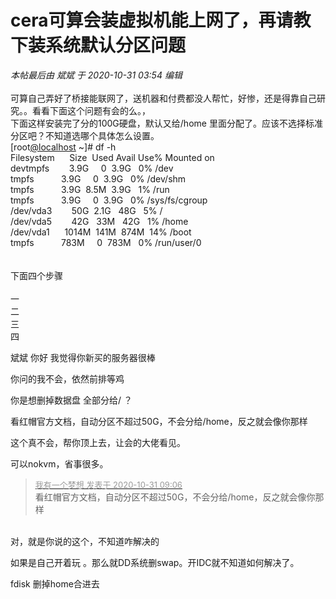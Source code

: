 # cera可算会装虚拟机能上网了，再请教下装系统默认分区问题


<i class="pstatus"> 本帖最后由 斌斌 于 2020-10-31 03:54 编辑 </i><br />
<br />
可算自己弄好了桥接能联网了，送机器和付费都没人帮忙，好惨，还是得靠自己研究。。看看下面这个问题有会的么。，<br />
下面这样安装完了分的100G硬盘，默认又给/home 里面分配了。应该不选择标准分区吧？不知道选哪个具体怎么设置。<br />
[root<a href="https://www.hostloc.com/home.php?mod=space&amp;uid=22998" target="_blank">@localhost</a> ~]# df -h<br />
Filesystem&nbsp; &nbsp;&nbsp; &nbsp;Size&nbsp;&nbsp;Used Avail Use% Mounted on<br />
devtmpfs&nbsp; &nbsp;&nbsp; &nbsp;&nbsp;&nbsp;3.9G&nbsp; &nbsp;&nbsp;&nbsp;0&nbsp;&nbsp;3.9G&nbsp; &nbsp;0% /dev<br />
tmpfs&nbsp; &nbsp;&nbsp; &nbsp;&nbsp; &nbsp;&nbsp;&nbsp;3.9G&nbsp; &nbsp;&nbsp;&nbsp;0&nbsp;&nbsp;3.9G&nbsp; &nbsp;0% /dev/shm<br />
tmpfs&nbsp; &nbsp;&nbsp; &nbsp;&nbsp; &nbsp;&nbsp;&nbsp;3.9G&nbsp;&nbsp;8.5M&nbsp;&nbsp;3.9G&nbsp; &nbsp;1% /run<br />
tmpfs&nbsp; &nbsp;&nbsp; &nbsp;&nbsp; &nbsp;&nbsp;&nbsp;3.9G&nbsp; &nbsp;&nbsp;&nbsp;0&nbsp;&nbsp;3.9G&nbsp; &nbsp;0% /sys/fs/cgroup<br />
/dev/vda3&nbsp; &nbsp;&nbsp; &nbsp;&nbsp;&nbsp;50G&nbsp;&nbsp;2.1G&nbsp; &nbsp;48G&nbsp; &nbsp;5% /<br />
/dev/vda5&nbsp; &nbsp;&nbsp; &nbsp;&nbsp;&nbsp;42G&nbsp; &nbsp;33M&nbsp; &nbsp;42G&nbsp; &nbsp;1% /home<br />
/dev/vda1&nbsp; &nbsp;&nbsp; &nbsp;1014M&nbsp;&nbsp;141M&nbsp;&nbsp;874M&nbsp;&nbsp;14% /boot<br />
tmpfs&nbsp; &nbsp;&nbsp; &nbsp;&nbsp; &nbsp;&nbsp;&nbsp;783M&nbsp; &nbsp;&nbsp;&nbsp;0&nbsp;&nbsp;783M&nbsp; &nbsp;0% /run/user/0<br />
<br />
<br />
下面四个步骤<br />
<br />
一<br />
<img id="aimg_S0oHJ" onclick="zoom(this, this.src, 0, 0, 0)" class="zoom" src="https://s1.ax1x.com/2020/10/31/BNqnw8.png" onmouseover="img_onmouseoverfunc(this)" onload="thumbImg(this)" border="0" alt="" /><br />
二<br />
<img id="aimg_yGxWW" onclick="zoom(this, this.src, 0, 0, 0)" class="zoom" src="https://s1.ax1x.com/2020/10/31/BNquTS.png" onmouseover="img_onmouseoverfunc(this)" onload="thumbImg(this)" border="0" alt="" /><br />
三<br />
<img id="aimg_ibBgw" onclick="zoom(this, this.src, 0, 0, 0)" class="zoom" src="https://s1.ax1x.com/2020/10/31/BNqmef.png" onmouseover="img_onmouseoverfunc(this)" onload="thumbImg(this)" border="0" alt="" /><br />
四<br />
<img id="aimg_IJK8V" onclick="zoom(this, this.src, 0, 0, 0)" class="zoom" src="https://s1.ax1x.com/2020/10/31/BNqZOP.png" onmouseover="img_onmouseoverfunc(this)" onload="thumbImg(this)" border="0" alt="" />

斌斌 你好 我觉得你新买的服务器很棒

你问的我不会，依然前排等鸡

你是想删掉数据盘 全部分给/ ？

看红帽官方文档，自动分区不超过50G，不会分给/home，反之就会像你那样

这个真不会，帮你顶上去，让会的大佬看见。<br />


可以nokvm，省事很多。

<div class="quote"><blockquote><font size="2"><a href="https://www.hostloc.com/forum.php?mod=redirect&amp;goto=findpost&amp;pid=9379382&amp;ptid=760463" target="_blank"><font color="#999999">我有一个梦想 发表于 2020-10-31 09:06</font></a></font><br />
看红帽官方文档，自动分区不超过50G，不会分给/home，反之就会像你那样</blockquote></div><br />
对，就是你说的这个，不知道咋解决的

如果是自己开着玩 。那么就DD系统删swap。开IDC就不知道如何解决了。

fdisk 删掉home合进去
